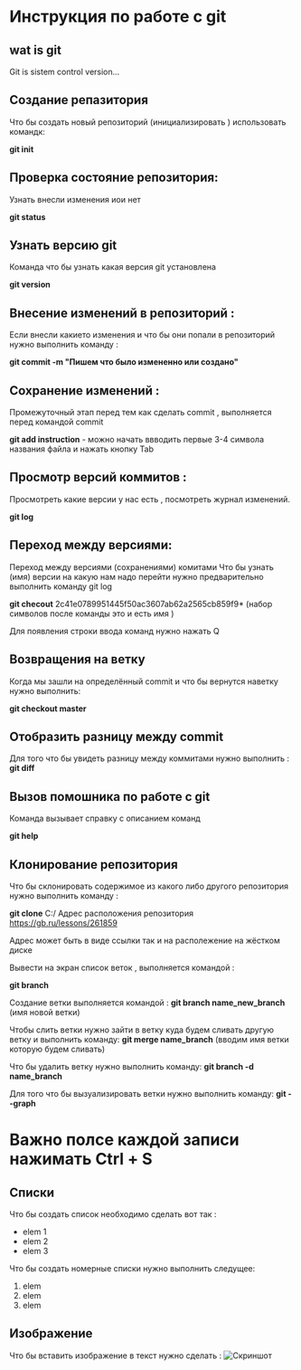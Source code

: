 # **Инструкция по работе с git**

## wat is git

Git is sistem control version...

## Создание репазитория 

Что бы создать новый репозиторий (инициализировать ) использовать командк:

**git init**

## Проверка состояние репозитория:

Узнать внесли изменения иои нет

 **git status**

 ## Узнать версию git

Команда что бы узнать какая версия git установлена 

**git version**

## Внесение изменений в репозиторий :

Если внесли какието изменения и что бы они попали в репозиторий нужно выполнить команду :

**git commit -m "Пишем что было измененно или создано"**

## Сохранение изменений :

Промежуточный этап перед тем как сделать commit , выполняется перед командой commit

**git add instruction** - можно начать ввводить первые 3-4 символа названия файла и нажать кнопку Tab

## Просмотр версий коммитов :

Просмотреть какие версии у нас есть , посмотреть журнал изменений.

**git log**

## Переход между версиями:

Переход между версиями (сохранениями) комитами 
Что бы узнать (имя) версии на какую нам надо перейти нужно предварительно выполнить команду git log 

**git checout** 2c41e0789951445f50ac3607ab62a2565cb859f9* (набор символов после команды это и есть имя )

Для появления строки ввода команд нужно нажать Q

## Возвращения на ветку 

Когда мы зашли на определённый commit и что бы вернутся наветку нужно выполнить:

**git checkout master**

## Отобразить разницу между commit

Для того что бы увидеть разницу между коммитами нужно выполнить : 
**git diff**

## Вызов помошника по работе с git

Команда вызывает справку с описанием команд

**git help**

## Клонирование репозитория

Что бы склонировать содержимое из какого либо другого репозитория нужно выполнить команду :

**git clone** C:/ Адрес расположения репозитория
           https://gb.ru/lessons/261859

Адрес может быть в виде ссылки так и на располежение на жёстком диске


 Вывести на экран список веток , выполняется командой :

**git branch**

Создание ветки выполняется командой :
**git branch name_new_branch** (имя новой ветки)


Чтобы слить ветки нужно зайти в ветку куда будем сливать другую ветку и выполнить команду:
**git merge name_branch**  (вводим имя ветки которую будем сливать)

Что бы удалить ветку нужно выполнить команду:
**git branch -d name_branch**

Для того что бы вызуализировать ветки нужно выполнить команду:
**git --graph**





# Важно полсе каждой записи нажимать Ctrl + S



## Списки

Что бы создать список необходимо сделать вот так :

* elem 1
* elem 2
* elem 3

Что бы создать номерные списки нужно выполнить следущее:

1. elem
2. elem
3. elem 

## Изображение

Что бы вставить изображение в текст нужно сделать : 
![Скриншот](Screenshot_7.jpg)